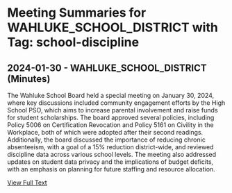 # Meeting Summaries for WAHLUKE_SCHOOL_DISTRICT with Tag: school-discipline

## 2024-01-30 - WAHLUKE_SCHOOL_DISTRICT (Minutes)

The Wahluke School Board held a special meeting on January 30, 2024, where key discussions included community engagement efforts by the High School PSO, which aims to increase parental involvement and raise funds for student scholarships. The board approved several policies, including Policy 5006 on Certification Revocation and Policy 5161 on Civility in the Workplace, both of which were adopted after their second readings. Additionally, the board discussed the importance of reducing chronic absenteeism, with a goal of a 15% reduction district-wide, and reviewed discipline data across various school levels. The meeting also addressed updates on student data privacy and the implications of budget deficits, with an emphasis on planning for future staffing and resource allocation.

[View Full Text](https://raw.githubusercontent.com/VoronoiPerspectives/WashingtonStateSchoolBoardExplorer/refs/heads/main/data/countries/usa/states/wa/counties/grant/school_boards/wahluke_school_district/2024/processed/2024-01-30-minutes.txt)

